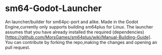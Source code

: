 # sm64-Godot-Launcher
An launcher/builder for sm64pc-port and alike.
Made in the Godot Engine,currently only supports building sm64plus for Linux.
The launcher assumes that you have already installed the required (dependencies)[https://github.com/MorsGames/sm64plus/wiki/Manual-Building-Guide].
You can contribute by forking the repo,making the changes and opening an pull request.
